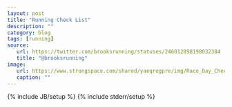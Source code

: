 ```yaml
---
layout: post
title: "Running Check List"
description: ""
category: blog 
tags: [running]
source:
   url: https://twitter.com/brooksrunning/statuses/246012898198032384
   title: "@brooksrunning"
image:
   url: https://www.strongspace.com/shared/yaeqregpre/img/Race_Day_Checklist.jpg
   caption: ""
---
```

{% include JB/setup %}
{% include stderr/setup %}